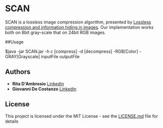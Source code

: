 # SCAN
SCAN is a lossless image compression algorithm, presented by [Lossless compression and information hiding in images](http://www.sciencedirect.com/science/article/pii/S0031320303002887).
Our implementation works both on 8bit gray-scale that on 24bit RGB images.



##Usage

$java -jar SCAN.jar -h
c [compress] -d [decompress] -RGB[Color] -GRAY[Grayscale] inputFile outputFile

## Authors
* **Rita D'Ambrosio** [Linkedin](https://it.linkedin.com/in/ritdamb)
* **Giovanni De Costanzo** [Linkedin](https://it.linkedin.com/in/giovanni-de-costanzo-54b6b083)

## License

This project is licensed under the MIT License - see the [LICENSE.md](LICENSE.md) file for details
